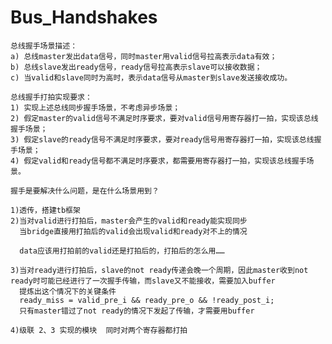 # Bus_Handshakes


    总线握手场景描述：
    a) 总线master发出data信号，同时master用valid信号拉高表示data有效；
    b) 总线slave发出ready信号，ready信号拉高表示slave可以接收数据；
    c) 当valid和slave同时为高时，表示data信号从master到slave发送接收成功。

    总线握手打拍实现要求：
    1) 实现上述总线同步握手场景，不考虑异步场景；
    2) 假定master的valid信号不满足时序要求，要对valid信号用寄存器打一拍，实现该总线握手场景；
    3) 假定slave的ready信号不满足时序要求，要对ready信号用寄存器打一拍，实现该总线握手场景；
    4) 假定valid和ready信号都不满足时序要求，都需要用寄存器打一拍，实现该总线握手场景。

    握手是要解决什么问题，是在什么场景用到？

    1)透传，搭建tb框架
    2)当对valid进行打拍后，master会产生的valid和ready能实现同步
      当bridge直接用打拍后的valid会出现valid和ready对不上的情况

      data应该用打拍前的valid还是打拍后的，打拍后的怎么用……
      
    3)当对ready进行打拍后，slave的not ready传递会晚一个周期，因此master收到not ready时可能已经进行了一次握手传输，而slave又不能接收，需要加入buffer
      提炼出这个情况下的关键条件
      ready_miss = valid_pre_i && ready_pre_o && !ready_post_i;
      只有master错过了not ready的情况下发起了传输，才需要用buffer

    4)级联 2、3 实现的模块  同时对两个寄存器都打拍
